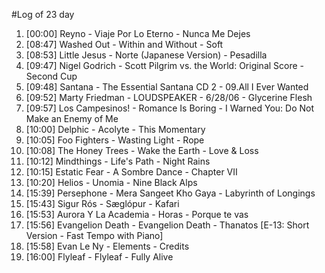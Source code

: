 #Log of 23 day

1. [00:00] Reyno - Viaje Por Lo Eterno - Nunca Me Dejes
1. [08:47] Washed Out - Within and Without - Soft
1. [08:53] Little Jesus - Norte (Japanese Version) - Pesadilla
1. [09:47] Nigel Godrich - Scott Pilgrim vs. the World: Original Score - Second Cup
1. [09:48] Santana - The Essential Santana CD 2 - 09.All I Ever Wanted
1. [09:52] Marty Friedman - LOUDSPEAKER - 6/28/06 - Glycerine Flesh
1. [09:57] Los Campesinos! - Romance Is Boring - I Warned You: Do Not Make an Enemy of Me
1. [10:00] Delphic - Acolyte - This Momentary
1. [10:05] Foo Fighters - Wasting Light - Rope
1. [10:08] The Honey Trees - Wake the Earth - Love & Loss
1. [10:12] Mindthings - Life's Path - Night Rains
1. [10:15] Estatic Fear - A Sombre Dance - Chapter VII
1. [10:20] Helios - Unomia - Nine Black Alps
1. [15:39] Persephone - Mera Sangeet Kho Gaya - Labyrinth of Longings
1. [15:43] Sigur Rós - Sæglópur - Kafari
1. [15:53] Aurora Y La Academia - Horas - Porque te vas
1. [15:56] Evangelion Death - Evangelion Death - Thanatos [E-13: Short Version - Fast Tempo with Piano]
1. [15:58] Evan Le Ny - Elements - Credits
1. [16:00] Flyleaf - Flyleaf - Fully Alive
